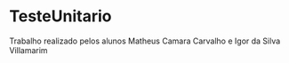 # TesteUnitario

Trabalho realizado pelos alunos Matheus Camara Carvalho e Igor da Silva Villamarim 

